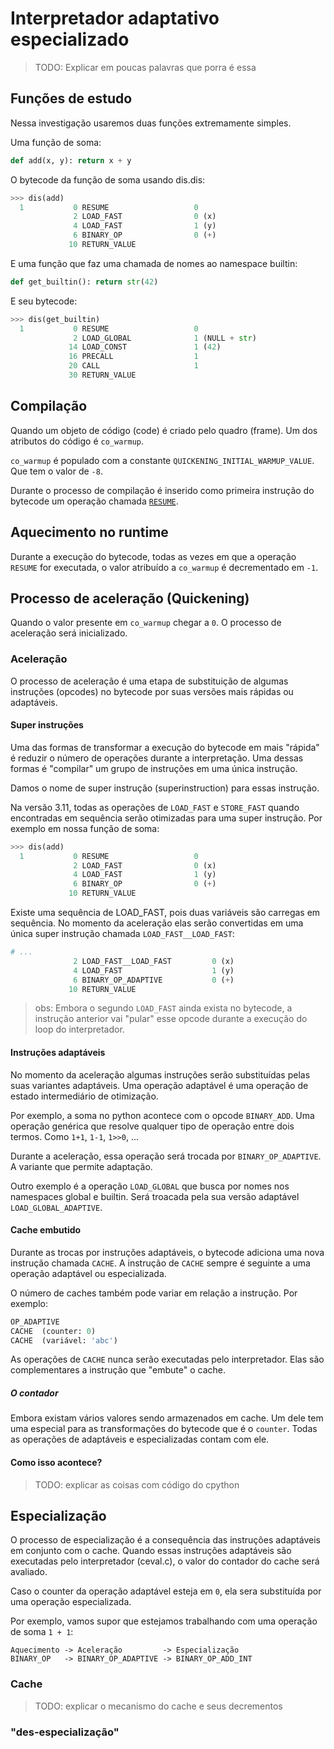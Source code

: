 # Interpretador adaptativo especializado

> TODO: Explicar em poucas palavras que porra é essa

## Funções de estudo

Nessa investigação usaremos duas funções extremamente simples.

Uma função de soma:
```python
def add(x, y): return x + y
```

O bytecode da função de soma usando dis.dis:

```python
>>> dis(add)
  1           0 RESUME                   0
              2 LOAD_FAST                0 (x)
              4 LOAD_FAST                1 (y)
              6 BINARY_OP                0 (+)
             10 RETURN_VALUE
```

E uma função que faz uma chamada de nomes ao namespace builtin:

```python
def get_builtin(): return str(42)
```

E seu bytecode:

```python
>>> dis(get_builtin)
  1           0 RESUME                   0
              2 LOAD_GLOBAL              1 (NULL + str)
             14 LOAD_CONST               1 (42)
             16 PRECALL                  1
             20 CALL                     1
             30 RETURN_VALUE
```

## Compilação

Quando um objeto de código (code) é criado pelo quadro (frame). Um dos atributos do código é `co_warmup`.

`co_warmup` é populado com a constante `QUICKENING_INITIAL_WARMUP_VALUE`. Que tem o valor de `-8`.

Durante o processo de compilação é inserido como primeira instrução do bytecode um operação chamada [`RESUME`](https://docs.python.org/pt-br/3.11/library/dis.html#opcode-RESUME).


## Aquecimento no runtime
Durante a execução do bytecode, todas as vezes em que a operação `RESUME` for executada, o valor atribuído a `co_warmup` é decrementado em `-1`.


## Processo de aceleração (Quickening)

Quando o valor presente em `co_warmup` chegar a `0`. O processo de aceleração será inicializado.

### Aceleração 

O processo de aceleração é uma etapa de substituição de algumas instruções (opcodes) no bytecode por suas versões mais rápidas ou adaptáveis.

#### Super instruções

Uma das formas de transformar a execução do bytecode em mais "rápida" é reduzir o número de operações durante a interpretação. Uma dessas formas é "compilar" um grupo de instruções em uma única instrução.

Damos o nome de super instrução (superinstruction) para essas instrução.

Na versão 3.11, todas as operações de `LOAD_FAST` e `STORE_FAST` quando encontradas em sequência serão otimizadas para uma super instrução. Por exemplo em nossa função de soma:

```python
>>> dis(add)
  1           0 RESUME                   0
              2 LOAD_FAST                0 (x)
              4 LOAD_FAST                1 (y)
              6 BINARY_OP                0 (+)
             10 RETURN_VALUE
```

Existe uma sequência de LOAD_FAST, pois duas variáveis são carregas em sequência. No momento da aceleração elas serão convertidas em uma única super instrução chamada `LOAD_FAST__LOAD_FAST`:

```python
# ...
              2 LOAD_FAST__LOAD_FAST         0 (x)
              4 LOAD_FAST                    1 (y)
			  6 BINARY_OP_ADAPTIVE           0 (+)
             10 RETURN_VALUE
```

> obs: Embora o segundo `LOAD_FAST` ainda exista no bytecode, a instrução anterior vai "pular" esse opcode durante a execução do loop do interpretador.

#### Instruções adaptáveis

No momento da aceleração algumas instruções serão substituídas pelas suas variantes adaptáveis. Uma operação adaptável é uma operação de estado intermediário de otimização.

Por exemplo, a soma no python acontece com o opcode `BINARY_ADD`. Uma operação genérica que resolve qualquer tipo de operação entre dois termos. Como `1+1`, `1-1`, `1>>0`, ...

Durante a aceleração, essa operação será trocada por `BINARY_OP_ADAPTIVE`. A variante que permite adaptação.

Outro exemplo é a operação `LOAD_GLOBAL` que busca por nomes nos namespaces global e builtin. Será troacada pela sua versão adaptável `LOAD_GLOBAL_ADAPTIVE`.

#### Cache embutido

Durante as trocas por instruções adaptáveis, o bytecode adiciona uma nova instrução chamada `CACHE`. A instrução de `CACHE` sempre é seguinte a uma operação adaptável ou especializada.

O número de caches também pode variar em relação a instrução. Por exemplo:

```python
OP_ADAPTIVE
CACHE  (counter: 0)
CACHE  (variável: 'abc')
```

As operações de `CACHE` nunca serão executadas pelo interpretador. Elas são complementares a instrução que "embute" o cache.


##### O contador

Embora existam vários valores sendo armazenados em cache. Um dele tem uma especial para as transformações do bytecode que é o `counter`. Todas as operações de adaptáveis e especializadas contam com ele.


#### Como isso acontece?

> TODO: explicar as coisas com código do cpython


## Especialização

O processo de especialização é a consequência das instruções adaptáveis em conjunto com o cache. Quando essas instruções adaptáveis são executadas pelo interpretador (ceval.c), o valor do contador do cache será avaliado.

Caso o counter da operação adaptável esteja em `0`, ela sera substituída por uma operação especializada.

Por exemplo, vamos supor que estejamos trabalhando com uma operação de soma `1 + 1`:

```
Aquecimento -> Aceleração         -> Especialização
BINARY_OP   -> BINARY_OP_ADAPTIVE -> BINARY_OP_ADD_INT
```

### Cache

> TODO: explicar o mecanismo do cache e seus decrementos

### "des-especialização"
